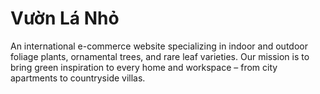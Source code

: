 # Vườn Lá Nhỏ
An international e-commerce website specializing in indoor and outdoor foliage plants, ornamental trees, and rare leaf varieties. Our mission is to bring green inspiration to every home and workspace – from city apartments to countryside villas.
